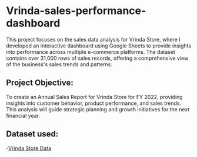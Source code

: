 # Vrinda-sales-performance-dashboard
This project focuses on the sales data analysis for Vrinda Store, where I developed an interactive dashboard using Google Sheets to provide insights into performance across multiple e-commerce platforms. The dataset contains over 31,000 rows of sales records, offering a comprehensive view of the business's sales trends and patterns.
## Project Objective:
To create an Annual Sales Report for Vrinda Store for FY 2022, providing insights into customer behavior, product performance, and sales trends. This analysis will guide strategic planning and growth initiatives for the next financial year.

## Dataset used:
-<a href= "https://github.com/Anshikasethi/Vrinda-sales-performance-dashboard/blob/main/Vrinda%20Store%20Data%20Analysis%20(1).xlsx">Vrinda Store Data</a> 
